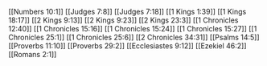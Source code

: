 [[Numbers 10:1]]
[[Judges 7:8]]
[[Judges 7:18]]
[[1 Kings 1:39]]
[[1 Kings 18:17]]
[[2 Kings 9:13]]
[[2 Kings 9:23]]
[[2 Kings 23:3]]
[[1 Chronicles 12:40]]
[[1 Chronicles 15:16]]
[[1 Chronicles 15:24]]
[[1 Chronicles 15:27]]
[[1 Chronicles 25:1]]
[[1 Chronicles 25:6]]
[[2 Chronicles 34:31]]
[[Psalms 14:5]]
[[Proverbs 11:10]]
[[Proverbs 29:2]]
[[Ecclesiastes 9:12]]
[[Ezekiel 46:2]]
[[Romans 2:1]]
